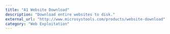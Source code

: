 ```yaml
---
title: "A1 Website Download"
description: "Download entire websites to disk."
external_url: "http://www.microsystools.com/products/website-download"
category: "Web Exploitation"
---
```

